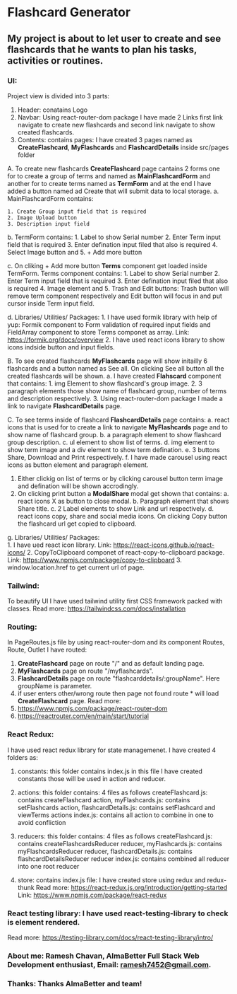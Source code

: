 # Flashcard Generator

## My project is about to let user to create and see flashcards that he wants to plan his tasks, activities or routines.

### UI:
  Project view is divided into 3 parts:
   1. Header: conatains Logo
   2. Navbar: Using react-router-dom package I have made 2 Links first link navigate to create new flashcards and second link navigate to show created flashcards.
   3. Contents: contains pages: 
               I have created 3 pages named as **CreateFlashcard**, **MyFlashcards** and **FlashcardDetails** inside src/pages folder

A. To create new flashcards **CreateFlashcard** page cantains 2 forms one for to create a group of terms and named as **MainFlashcardForm** and another for to create terms named as **TermForm** and at the end I have added a button named ad Create that will submit data to local storage. 
   a. MainFlashcardForm contains:
   
    1. Create Group input field that is required
    2. Image Upload button
    3. Description input field
        
   b. TermForm contains:
        1. Label to show Serial number
        2. Enter Term input field that is required
        3. Enter defination input filed that also is required
        4. Select Image button and
        5. + Add more button
        
   c. On cliking + Add more button **Terms** component get loaded inside TermForm. 
       Terms component contains:
        1. Label to show Serial number
        2. Enter Term input field that is required
        3. Enter defination input filed that also is required
        4. Image element and
        5. Trash and Edit buttons:
           Trash button will remove term component respectively and Edit button will focus in and put cursor inside Term input field.
           
   d. Libraries/ Utilities/ Packages:
        1. I have used formik library with help of yup: 
           Formik component to Form validation of required input fields and FieldArray component to store Terms componet as array.
           Link: https://formik.org/docs/overview
        2. I have used react icons library to show icons indside button and input fields.   
        
B. To see created flashcards **MyFlashcards** page will show initailly 6 flashcards and a button named as See all. On clicking See all button all the created flashcards will be shown.
   a. I have created **Flahscard** component that contains:
        1. img Element to show flashcard's group image.
        2. 3 paragraph elements those show name of flashcard group, number of terms and description respectively.
        3. Using react-router-dom package I made a link to navigate **FlashcardDetails** page.
         
C. To see terms inside of flashcard **FlashcardDetails** page contains:
   a. react icons that is used for to create a link to navigate **MyFlashcards** page and to show name of flashcard group.
   b. a paragraph element to show flashcard group description.
   c. ul element to show list of terms.
   d. img element to show term image and a div element to show term defination.
   e. 3 buttons Share, Download and Print respectively.
   f. I have made carousel using react icons as button element and paragraph element.
   
   1. Either clickig on list of terms or by clicking carousel button term image and defination will be shown accrodingly.
   2. On clicking print button a **ModalShare** modal get shown that contains:
      a. react icons X as button to close modal.
      b. Paragraph element that shows Share title.
      c. 2 Label elements to show Link and url respectively.
      d. react icons copy, share and social media icons. On clicking Copy button the flashcard url get copied to clipboard.
      
   g. Libraries/ Utilities/ Packages:   
      1. I have ued react icon library.
         Link: https://react-icons.github.io/react-icons/
      2. CopyToClipboard componet of react-copy-to-clipboard package.
         Link: https://www.npmjs.com/package/copy-to-clipboard
      3. window.location.href to get current url of page.
      
### Tailwind:
  To beautify UI I have used tailwind utility first CSS framework packed with classes.
  Read more: https://tailwindcss.com/docs/installation
      
### Routing: 
  In PageRoutes.js file by using react-router-dom and its component Routes, Route, Outlet I have routed:
  1. **CreateFlashcard** page on route "/" and as default landing page.
  2. **MyFlashcards** page on route "/myflashcards".
  3. **FlashcardDetails** page on route "flashcarddetails/:groupName". Here groupName is parameter.
  4. if user enters other/wrong route then page not found route * will load **CreateFlashcard** page.
  Read more:
  1. https://www.npmjs.com/package/react-router-dom
  2. https://reactrouter.com/en/main/start/tutorial

### React Redux:
  I have used react redux library for state managemenet. I have created 4 folders as:
  1. constants: this folder contains index.js in this file I have created constants those will be used in action and reducer.
  
  2. actions: this folder contains: 4 files as follows
     createFlashcard.js: contains createFlashcard action, 
     myFlashcards.js: contains setFlashcards action, 
     flashcardDetails.js: contains setFlashcard and viewTerms actions 
     index.js: contains all action to combine in one to avoid confliction
     
  3. reducers: this folder contains: 4 files as follows
     createFlashcard.js: contains createFlashcardsReducer reducer, 
     myFlashcards.js: contains myFlashcardsReducer reducer, 
     flashcardDetails.js: contains flashcardDetailsReducer reducer 
     index.js: contains combined all reducer into one root reducer
     
  4. store: contains index.js file: I have created store using redux and redux-thunk
  Read more: https://react-redux.js.org/introduction/getting-started 
  Link: https://www.npmjs.com/package/react-redux

### React testing library: I have used react-testing-library to check is element rendered.
Read more: https://testing-library.com/docs/react-testing-library/intro/

### About me: Ramesh Chavan, AlmaBetter Full Stack Web Development enthusiast, Email: ramesh7452@gmail.com.

### Thanks: Thanks AlmaBetter and team!
      
      



